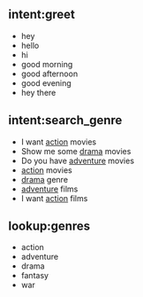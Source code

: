 ## intent:greet
- hey
- hello
- hi
- good morning
- good afternoon
- good evening
- hey there

## intent:search_genre
- I want [action](genre) movies
- Show me some [drama](genre) movies
- Do you have [adventure](genre) movies
- [action](genre) movies
- [drama](genre) genre
- [adventure](genre) films
- I want [action](genre) films

## lookup:genres
- action
- adventure
- drama
- fantasy
- war